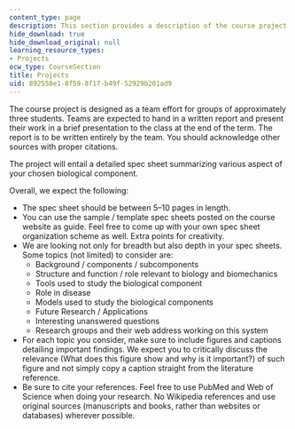 ```yaml
---
content_type: page
description: This section provides a description of the course project.
hide_download: true
hide_download_original: null
learning_resource_types:
- Projects
ocw_type: CourseSection
title: Projects
uid: 892558e1-8f59-8f17-b49f-52929b201ad9
---
```


The course project is designed as a team effort for groups of approximately three students. Teams are expected to hand in a written report and present their work in a brief presentation to the class at the end of the term. The report is to be written entirely by the team. You should acknowledge other sources with proper citations.

The project will entail a detailed spec sheet summarizing various aspect of your chosen biological component.

Overall, we expect the following:

*   The spec sheet should be between 5–10 pages in length.
*   You can use the sample / template spec sheets posted on the course website as guide. Feel free to come up with your own spec sheet organization scheme as well. Extra points for creativity.
*   We are looking not only for breadth but also depth in your spec sheets. Some topics (not limited) to consider are:
    *   Background / components / subcomponents
    *   Structure and function / role relevant to biology and biomechanics
    *   Tools used to study the biological component
    *   Role in disease
    *   Models used to study the biological components
    *   Future Research / Applications
    *   Interesting unanswered questions
    *   Research groups and their web address working on this system
*   For each topic you consider, make sure to include figures and captions detailing important findings. We expect you to critically discuss the relevance (What does this figure show and why is it important?) of such figure and not simply copy a caption straight from the literature reference.
*   Be sure to cite your references. Feel free to use PubMed and Web of Science when doing your research. No Wikipedia references and use original sources (manuscripts and books, rather than websites or databases) wherever possible.